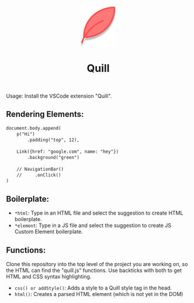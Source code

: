 
<p align="center">
<img src="VSCode/docs/Quill.png" alt="drawing" width="100"/> 
<h1 align="center">Quill</h1>
</p>
<br>

Usage: Install the VSCode extension "Quill".

## Rendering Elements:
```
document.body.append(
    p("Hi")
        .padding("top", 12),

    Link({href: "google.com", name: "hey"})
        .background("green")
    
    // NavigationBar()
    //     .onClick()
)
```

## Boilerplate:
- ```*html```: Type in an HTML file and select the suggestion to create HTML boilerplate. 
- ```*element```: Type in a JS file and select the suggestion to create JS Custom Element boilerplate.

## Functions: 
Clone this repository into the top level of the project you are working on, so the HTML can find the "quill.js" functions.
Use backticks with both to get HTML and CSS syntax highlighting.
- ```css() or addStyle()```: Adds a style to a Quill style tag in the head.
- ```html()```: Creates a parsed HTML element (which is not yet in the DOM)


